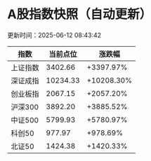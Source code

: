 # A股指数快照（自动更新）

更新时间：2025-06-12 08:43:42


| 指数 | 当前点位 | 涨跌幅 |
|------|-----------|--------|
| 上证指数 | 3402.66 | +3397.97% |
| 深证成指 | 10234.33 | +10208.30% |
| 创业板指 | 2067.15 | +2057.20% |
| 沪深300 | 3892.20 | +3885.52% |
| 中证500 | 5799.93 | +5780.97% |
| 科创50 | 977.97 | +978.69% |
| 北证50 | 1424.38 | +1420.33% |